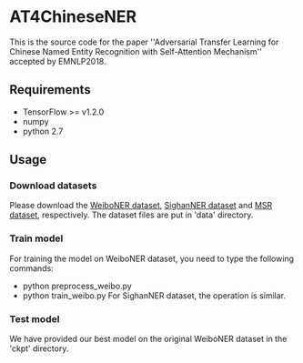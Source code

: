 # AT4ChineseNER
This is the source code for the paper ''Adversarial Transfer Learning for Chinese Named Entity Recognition with Self-Attention Mechanism'' accepted by EMNLP2018.
## Requirements
  * TensorFlow >= v1.2.0
  * numpy
  * python 2.7
## Usage
### Download datasets
Please download the [WeiboNER dataset](https://github.com/hltcoe/golden-horse/tree/master/data), [SighanNER dataset](http://sighan.cs.uchicago.edu/bakeoff2006/) and [MSR dataset](http://sighan.cs.uchicago.edu/bakeoff2005/), respectively. The dataset files are put in 'data' directory.
### Train model
For training the model on WeiboNER dataset, you need to type the following commands:
 * python preprocess_weibo.py
 * python train_weibo.py
For SighanNER dataset, the operation is similar. 
### Test model
We have provided our best model on the original WeiboNER dataset in the 'ckpt' directory.
